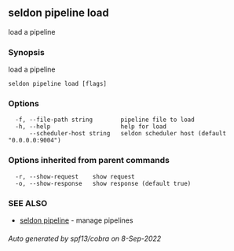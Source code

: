 ## seldon pipeline load

load a pipeline

### Synopsis

load a pipeline

```
seldon pipeline load [flags]
```

### Options

```
  -f, --file-path string        pipeline file to load
  -h, --help                    help for load
      --scheduler-host string   seldon scheduler host (default "0.0.0.0:9004")
```

### Options inherited from parent commands

```
  -r, --show-request    show request
  -o, --show-response   show response (default true)
```

### SEE ALSO

* [seldon pipeline](seldon_pipeline.md)	 - manage pipelines

###### Auto generated by spf13/cobra on 8-Sep-2022

